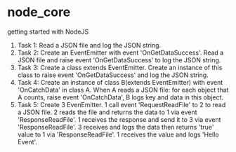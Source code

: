 # node_core
getting started with NodeJS
1. Task 1: Read a JSON file and log the JSON string.
2. Task 2: Create an EventEmitter with event 'OnGetDataSuccess'. Read a JSON file and raise event 'OnGetDataSuccess' to log the JSON string.
3. Task 3: Create a class extends EventEmitter. Create an instance of this class to raise event 'OnGetDataSuccess' and log the JSON string.
4. Task 4: Create an instance of class B(extends EventEmitter) with event 'OnCatchData' in class A. When A reads a JSON file: for each object that A counts, raise event 'OnCatchData', B logs key and data in this object.
5. Task 5: Create 3 EvenEmitter. 1 call event 'RequestReadFile' to 2 to read a JSON file. 2 reads the file and returns the data to 1 via event 'ResponseReadFile'. 1 receives the response and send it to 3 via event 'ResponseReadFile'. 3 receives and logs the data then returns 'true' value to 1 via 'ResponseReadFile'. 1 receives the value and logs 'Hello Event'.

